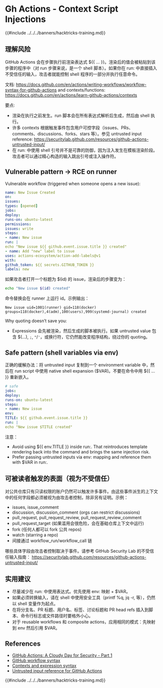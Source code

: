 # Gh Actions - Context Script Injections

{{#include ../../../banners/hacktricks-training.md}}

## 理解风险

GitHub Actions 会在步骤执行前渲染表达式 ${{ ... }}。渲染后的值会被粘贴到该步骤的程序中（对 run 步骤来说，是一个 shell 脚本）。如果你在 run: 中直接插入不受信任的输入，攻击者就能控制 shell 程序的一部分并执行任意命令。

文档: https://docs.github.com/en/actions/writing-workflows/workflow-syntax-for-github-actions and contexts/functions: https://docs.github.com/en/actions/learn-github-actions/contexts

要点:
- 渲染在执行之前发生。run 脚本会在所有表达式解析后生成，然后由 shell 执行。
- 许多 contexts 根据触发事件包含用户可控字段（issues、PRs、comments、discussions、forks、stars 等）。参见 untrusted input reference: https://securitylab.github.com/resources/github-actions-untrusted-input/
- 在 run: 中使用 shell 引号并不是可靠的防御，因为注入发生在模板渲染阶段。攻击者可以通过精心构造的输入跳出引号或注入操作符。

## Vulnerable pattern → RCE on runner

Vulnerable workflow (triggered when someone opens a new issue):
```yaml
name: New Issue Created
on:
issues:
types: [opened]
jobs:
deploy:
runs-on: ubuntu-latest
permissions:
issues: write
steps:
- name: New issue
run: |
echo "New issue ${{ github.event.issue.title }} created"
- name: Add "new" label to issue
uses: actions-ecosystem/action-add-labels@v1
with:
github_token: ${{ secrets.GITHUB_TOKEN }}
labels: new
```
如果攻击者打开一个标题为 $(id) 的 issue，渲染后的步骤变为：
```sh
echo "New issue $(id) created"
```
命令替换会在 runner 上运行 id。示例输出：
```
New issue uid=1001(runner) gid=118(docker) groups=118(docker),4(adm),100(users),999(systemd-journal) created
```
Why quoting doesn’t save you:
- Expressions 会先被渲染，然后生成的脚本被执行。如果 untrusted value 包含 $(...), `;`, `"`/`'`，或换行符，它仍然能改变程序结构，绕过你的 quoting。

## Safe pattern (shell variables via env)

正确的缓解办法：将 untrusted input 复制到一个 environment variable 中，然后在 run script 中使用 native shell expansion ($VAR)。不要在命令中用 ${{ ... }} 重新嵌入。
```yaml
# safe
jobs:
deploy:
runs-on: ubuntu-latest
steps:
- name: New issue
env:
TITLE: ${{ github.event.issue.title }}
run: |
echo "New issue $TITLE created"
```
注意：
- Avoid using ${{ env.TITLE }} inside run:. That reintroduces template rendering back into the command and brings the same injection risk.
- Prefer passing untrusted inputs via env: mapping and reference them with $VAR in run:.

## 可被读者触发的表面（视为不受信任）

对公共仓库只有只读权限的账户仍然可以触发许多事件。由这些事件派生的上下文中的任何字段都必须被视为由攻击者控制，除非另有证明。示例：
- issues, issue_comment
- discussion, discussion_comment (orgs can restrict discussions)
- pull_request, pull_request_review, pull_request_review_comment
- pull_request_target (如果滥用会很危险，会在基础仓库上下文中运行)
- fork (任何人都可以 fork 公共 repos)
- watch (starring a repo)
- 间接通过 workflow_run/workflow_call 链

哪些具体字段由攻击者控制取决于事件。请参考 GitHub Security Lab 的不受信任输入指南： https://securitylab.github.com/resources/github-actions-untrusted-input/

## 实用建议

- 尽量减少在 run: 中使用表达式。优先使用 env: 映射 + $VAR。
- 如果必须转换输入，请在 shell 中使用安全工具（printf %q, jq -r, 等），仍然以 shell 变量作为起点。
- 在将分支名、PR 标题、用户名、标签、讨论标题和 PR head refs 插入到脚本、命令行标志或文件路径时要格外小心。
- 对于 reusable workflows 和 composite actions，应用相同的模式：先映射到 env 然后引用 $VAR。

## References

- [GitHub Actions: A Cloudy Day for Security - Part 1](https://binarysecurity.no/posts/2025/08/securing-gh-actions-part1)
- [GitHub workflow syntax](https://docs.github.com/en/actions/writing-workflows/workflow-syntax-for-github-actions)
- [Contexts and expression syntax](https://docs.github.com/en/actions/learn-github-actions/contexts)
- [Untrusted input reference for GitHub Actions](https://securitylab.github.com/resources/github-actions-untrusted-input/)

{{#include ../../../banners/hacktricks-training.md}}
